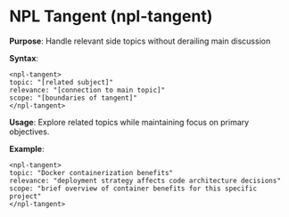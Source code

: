 # NPL Tangent (npl-tangent)

**Purpose**: Handle relevant side topics without derailing main discussion

**Syntax**:
```
<npl-tangent>
topic: "[related subject]"
relevance: "[connection to main topic]"
scope: "[boundaries of tangent]"
</npl-tangent>
```

**Usage**: Explore related topics while maintaining focus on primary objectives.

**Example**:
```
<npl-tangent>
topic: "Docker containerization benefits"
relevance: "deployment strategy affects code architecture decisions"
scope: "brief overview of container benefits for this specific project"
</npl-tangent>
```